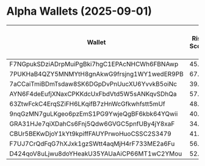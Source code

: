 # Alpha Wallets (2025-09-01)

| Wallet | Risk Score | Backtesting ROI (SOL) | Portfolio Value (USD) | SOL Balance | Farming Attempts / Total Tokens | Farming Ratio (%) | Median/Avg Risk of Last 10 Tokens | Median/Avg MC of Last 10 Tokens | Winrate (%) | ROI (%) | ROI (1D) (%) | Win Rate 1D (%) | Tokens (1D) | ROI (7D) (%) | Win Rate 7D (%) | Tokens (7D) | ROI (30D) (%) | Win Rate 30D (%) | Tokens (30D) | Realized Gains (USD) | Unrealized Gains (USD) | Median/Avg Holding Time (min) | Buy Size | Median/Avg Profit % Per Trade | Median/Avg Loss % Per Trade |
|----------|----------|----------|----------|----------|----------|----------|----------|----------|----------|----------|----------|----------|----------|----------|----------|----------|----------|----------|----------|----------|----------|----------|----------|----------|----------|
| F7NGpukSDziADrpMuiPgBki7hgC1EPAcNHCWh6FBNAwp | 45.68 | 45.45% | $20489.12 | 18.9509 | 2 / 207 | 0.97% | 4.00/3.80 | $6.35K/$105.32K | 59.90% | 54.58% | 6.09% | 66.67% | 2 | 16.30% | 61.43% | 43 | 92.16% | 62.39% | 83 | $15705.63 | $1242.01 | 8562.65/16033.77 | $132.36 | 17.95%/179.39% | -16.13%/-20.83% |
| 7PUKHaB4QZY5MNMYtH8gnAkwG9frsjng1WY1wedER9PB | 67.96 | 22.19% | $5286.23 | 16.8747 | 0 / 21 | 0.00% | 5.50/5.00 | $499.65K/$6.22M | 52.38% | 40.34% | 3.76% | 50.00% | 1 | 3.76% | 50.00% | 1 | 8.83% | 80.00% | 1 | $4402.11 | $107.10 | 4184.61/25352.46 | $339.27 | 35.56%/165.35% | -32.55%/-34.77% |
| 7aCCaiTmiBDmTsdaw8SK6DGpDvPnUucXU6YvvkB5oiNc | 39.21 | 18.82% | $1702.92 | 8.5316 | 4 / 143 | 2.80% | 4.00/3.80 | $1.46M/$3.39M | 48.95% | 11.39% | 4.80% | 100.00% | 3 | 10.25% | 61.90% | 14 | 2522.36% | 63.64% | 47 | $13202.85 | $502.03 | 73.02/5724.54 | $208.32 | 19.99%/30.71% | -30.07%/-30.53% |
| AYN6F4deEufjXNaxCPKKdcUxFbdVtd5W5sANKqvSDhQa | 57.74 | 7.57% | $3756.08 | 9.5150 | 0 / 15 | 0.00% | 4.00/3.70 | $886.75K/$50.20M | 66.67% | 13.88% | 0.00% | 0.00% | 0 | 38.49% | 100.00% | 2 | 1317.08% | 66.67% | 13 | $2088.17 | $758.08 | 98.27/1701.67 | $926.36 | 37.30%/37.30% | -31.92%/-31.92% |
| 63ZtwFckC4ErqSZiFH6LKqifB7zHnWcGfkwhfstt5mUf | 48.88 | 5.34% | $2119.19 | 10.6092 | 0 / 22 | 0.00% | 0.00/0.40 | $27.80M/$52.14M | 68.18% | 6.30% | 0.98% | 100.00% | 0 | 2.35% | 100.00% | 0 | 293.53% | 88.89% | 5 | $5876.53 | $-3.45 | 1824.85/11843.04 | $497.57 | 5.92%/9.46% | -7.47%/-20.13% |
| 9nqGzMN7guLKgeo6pzEmS1PG9YwjeQgBF6kbk64YQwii | 40.53 | 1.74% | $8466.73 | 40.6446 | 0 / 21 | 0.00% | 0.00/0.40 | $14.67M/$267.66M | 61.90% | 127.81% | -0.00% | 0.00% | 0 | 1.60% | 50.00% | 0 | 47.08% | 57.14% | 4 | $17076.26 | $261.80 | 5182.76/15248.13 | $317.55 | 78.04%/1514.84% | -49.67%/-44.76% |
| GRA31HJe7qiXDahCs6Fnj5Qdw6GVGC5pnfUBy4jY8xaF | 34.33 | 1.19% | $11363.99 | 30.6141 | 0 / 19 | 0.00% | 4.00/2.80 | $1.73M/$5.92M | 84.21% | 9.42% | 1.39% | 100.00% | 1 | 10.86% | 83.33% | 6 | 100.00% | 84.21% | 19 | $2866.91 | $-17.87 | 145.14/1570.74 | $940.56 | -/- | -/- |
| CBUr5BEKwDjoY1kYt9kpiffFAUYPrwoHuoCSSC2S3479 | 41.06 | 0.19% | $4936.13 | 5.2638 | 0 / 30 | 0.00% | 2.00/2.70 | $20.26M/$419.61M | 66.67% | 128.32% | 16.75% | 100.00% | 1 | 21.14% | 100.00% | 3 | 507.42% | 64.71% | 16 | $35875.34 | $1632.22 | 156.31/10026.60 | $509.97 | 109.96%/108.31% | -31.02%/-45.82% |
| F7UJ7CrQdFqG7hXJxk1gzSWtt4aqMjH4rF733ME2a6Fu | 56.40 | 0.00% | $1602.65 | 8.0119 | 0 / 274 | 0.00% | 4.00/3.90 | $13.43K/$690.06K | 48.91% | 32.99% | 0.00% | 100.00% | 0 | 0.00% | 100.00% | 0 | 0.00% | 100.00% | 0 | $4938.43 | $746.73 | 126.96/2468.33 | $29.30 | 19.09%/60.95% | -16.10%/-25.21% |
| D424qoV8uLjwu8doYHeakU35YAUaAiCP66MT1wC2YMou | 52.41 | 0.00% | $13535.70 | 50.3543 | 1 / 71 | 1.41% | 4.00/4.00 | $278.60K/$49.69M | 66.20% | 54.58% | 0.00% | 0.00% | 0 | 43.49% | 87.50% | 6 | 356.88% | 82.76% | 29 | $16966.20 | $-152.92 | 54.25/353.64 | $383.70 | 51.28%/81.65% | -28.04%/-33.10% |
